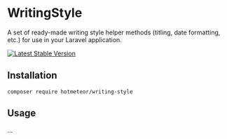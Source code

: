 # WritingStyle

A set of ready-made writing style helper methods (titling, date formatting, etc.) for use in your Laravel application.

[![Latest Stable Version](http://poser.pugx.org/hotmeteor/writing-style/v)](https://packagist.org/packages/hotmeteor/writing-style)

## Installation

```shell
composer require hotmeteor/writing-style
```

## Usage

...

